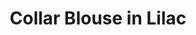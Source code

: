 ---
title: Collar Blouse in Lilac
price: RUB 3,315

description: Made of soft and natural nude cotton fabric, which feels really nice on your skin. Loose silhouette gives comfort and freedom of movement. The collar has a button closure on the back. And, here is your part of design – a transparent chest pocket, which you fill with whatever you want.

composition: 90% cotton, 5% polyester, 5% viscose
sizes: Available in two sizes (S, M)
---